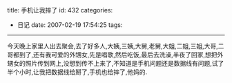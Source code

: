 title: 手机让我摔了
id: 432
categories:
  - 日记
date: 2007-02-19 17:54:25
tags:
---

今天晚上家里人出去聚会,去了好多人,大姨,三姨,大舅,老舅,大姐,二姐,三姐,大哥,二哥都到了,还有我可爱的外甥女,先是唱歌,然后吃饭,最后去洗澡,半夜了回家,想把外甥女的照片传到网上,没想到传不上来了,不知道是手机问题还是数据线有问题,试了半个小时,让我把数据线给掰了,手机也给摔了,他妈的.